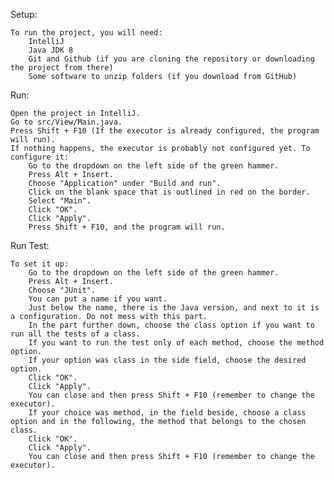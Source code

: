 Setup:

    To run the project, you will need:
        IntelliJ
        Java JDK 8
        Git and Github (if you are cloning the repository or downloading the project from there)
        Some software to unzip folders (if you download from GitHub)

Run:

    Open the project in IntelliJ.
    Go to src/View/Main.java.
    Press Shift + F10 (If the executor is already configured, the program will run).
    If nothing happens, the executor is probably not configured yet. To configure it:
        Go to the dropdown on the left side of the green hammer.
        Press Alt + Insert.
        Choose "Application" under "Build and run".
        Click on the blank space that is outlined in red on the border.
        Select "Main".
        Click "OK".
        Click "Apply".
        Press Shift + F10, and the program will run.

Run Test:

    To set it up:
        Go to the dropdown on the left side of the green hammer.
        Press Alt + Insert.
        Choose "JUnit".
        You can put a name if you want.
        Just below the name, there is the Java version, and next to it is a configuration. Do not mess with this part.
        In the part further down, choose the class option if you want to run all the tests of a class.
        If you want to run the test only of each method, choose the method option.
        If your option was class in the side field, choose the desired option.
        Click "OK".
        Click "Apply".
        You can close and then press Shift + F10 (remember to change the executor).
        If your choice was method, in the field beside, choose a class option and in the following, the method that belongs to the chosen class.
        Click "OK".
        Click "Apply".
        You can close and then press Shift + F10 (remember to change the executor).

